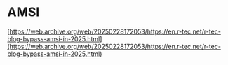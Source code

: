 # AMSI

[https://web.archive.org/web/20250228172053/https://en.r-tec.net/r-tec-blog-bypass-amsi-in-2025.html](https://web.archive.org/web/20250228172053/https://en.r-tec.net/r-tec-blog-bypass-amsi-in-2025.html)

